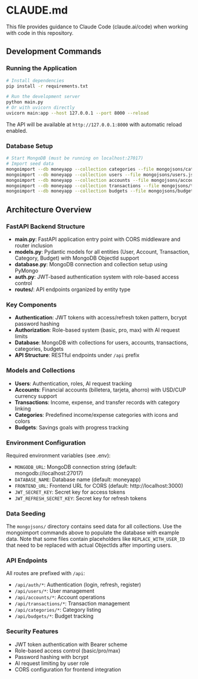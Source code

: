 # CLAUDE.md

This file provides guidance to Claude Code (claude.ai/code) when working with code in this repository.

## Development Commands

### Running the Application
```bash
# Install dependencies
pip install -r requirements.txt

# Run the development server
python main.py
# Or with uvicorn directly
uvicorn main:app --host 127.0.0.1 --port 8000 --reload
```

The API will be available at `http://127.0.0.1:8000` with automatic reload enabled.

### Database Setup
```bash
# Start MongoDB (must be running on localhost:27017)
# Import seed data
mongoimport --db moneyapp --collection categories --file mongojsons/categories.json --jsonArray
mongoimport --db moneyapp --collection users --file mongojsons/users.json --jsonArray
mongoimport --db moneyapp --collection accounts --file mongojsons/accounts.json --jsonArray
mongoimport --db moneyapp --collection transactions --file mongojsons/transactions.json --jsonArray
mongoimport --db moneyapp --collection budgets --file mongojsons/budgets.json --jsonArray
```

## Architecture Overview

### FastAPI Backend Structure
- **main.py**: FastAPI application entry point with CORS middleware and router inclusion
- **models.py**: Pydantic models for all entities (User, Account, Transaction, Category, Budget) with MongoDB ObjectId support
- **database.py**: MongoDB connection and collection setup using PyMongo
- **auth.py**: JWT-based authentication system with role-based access control
- **routes/**: API endpoints organized by entity type

### Key Components
- **Authentication**: JWT tokens with access/refresh token pattern, bcrypt password hashing
- **Authorization**: Role-based system (basic, pro, max) with AI request limits
- **Database**: MongoDB with collections for users, accounts, transactions, categories, budgets
- **API Structure**: RESTful endpoints under `/api` prefix

### Models and Collections
- **Users**: Authentication, roles, AI request tracking
- **Accounts**: Financial accounts (billetera, tarjeta, ahorro) with USD/CUP currency support
- **Transactions**: Income, expense, and transfer records with category linking
- **Categories**: Predefined income/expense categories with icons and colors
- **Budgets**: Savings goals with progress tracking

### Environment Configuration
Required environment variables (see .env):
- `MONGODB_URL`: MongoDB connection string (default: mongodb://localhost:27017)
- `DATABASE_NAME`: Database name (default: moneyapp)
- `FRONTEND_URL`: Frontend URL for CORS (default: http://localhost:3000)
- `JWT_SECRET_KEY`: Secret key for access tokens
- `JWT_REFRESH_SECRET_KEY`: Secret key for refresh tokens

### Data Seeding
The `mongojsons/` directory contains seed data for all collections. Use the mongoimport commands above to populate the database with example data. Note that some files contain placeholders like `REPLACE_WITH_USER_ID` that need to be replaced with actual ObjectIds after importing users.

### API Endpoints
All routes are prefixed with `/api`:
- `/api/auth/*`: Authentication (login, refresh, register)
- `/api/users/*`: User management
- `/api/accounts/*`: Account operations
- `/api/transactions/*`: Transaction management
- `/api/categories/*`: Category listing
- `/api/budgets/*`: Budget tracking

### Security Features
- JWT token authentication with Bearer scheme
- Role-based access control (basic/pro/max)
- Password hashing with bcrypt
- AI request limiting by user role
- CORS configuration for frontend integration